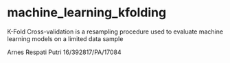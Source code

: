 # machine_learning_kfolding
K-Fold Cross-validation is a resampling procedure used to evaluate machine learning models on a limited data sample


Arnes Respati Putri
16/392817/PA/17084
